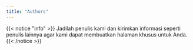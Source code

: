 ```yaml
---
title: "Authors"
---
```


{{< notice "info" >}}
Jadilah penulis kami dan kirimkan informasi seperti penulis lainnya agar kami dapat membuatkan halaman khusus untuk Anda.
{{< /notice >}}

